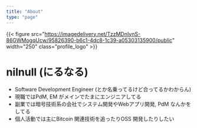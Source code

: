 ```yaml
---
title: "About"
type: "page"
---
```


{{< figure src="https://imagedelivery.net/TzzMDnIynS-86GWMogqUcw/95826390-b6c1-4dc8-1c39-a05303135900/public" width="250" class="profile_logo" >}}
# nilnull (にるなる)
* Software Development Engineer (とか名乗ってるけど合ってるかわからん)
* 現職ではPdM, EM がメインでたまにエンジニアしてる
* 副業では暗号技術系の会社でシステム開発やWebアプリ開発, PdM なんかをしてる
* 個人活動では主にBitcoin 関連技術を追ったりOSS 開発したりしたい